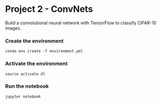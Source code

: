 # Project 2 - ConvNets
Build a convolutional neural network with TensorFlow to classify CIFAR-10 images.

### Create the environment

  `conda env create -f environment.yml`
  
### Activate the environment

  `source activate dl`
  
### Run the notebook

  `jupyter notebook`

